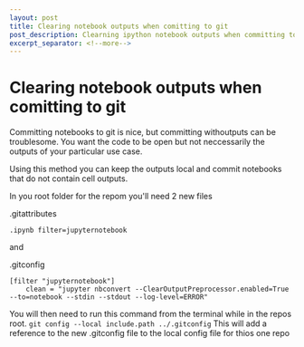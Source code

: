 ```yaml
---
layout: post
title: Clearing notebook outputs when comitting to git
post_description: Clearning ipython notebook outputs when committing to git
excerpt_separator: <!--more-->
---
```

# Clearing notebook outputs when comitting to git

Committing notebooks to git is nice, but committing withoutputs can be troublesome. You want the code to be open but not neccessarily the outputs of your particular use case.

Using this method you can keep the outputs local and commit notebooks that do not contain cell outputs.

In you root folder for the repom you'll need 2 new files

.gitattributes
```*
.ipynb filter=jupyternotebook
```
and

.gitconfig 
```
[filter "jupyternotebook"]
	clean = "jupyter nbconvert --ClearOutputPreprocessor.enabled=True --to=notebook --stdin --stdout --log-level=ERROR"
```

You will then need to run this command from the terminal while in the repos root.
`git config --local include.path ../.gitconfig`
This will add a reference to the new .gitconfig file to the local config file for thios one repo